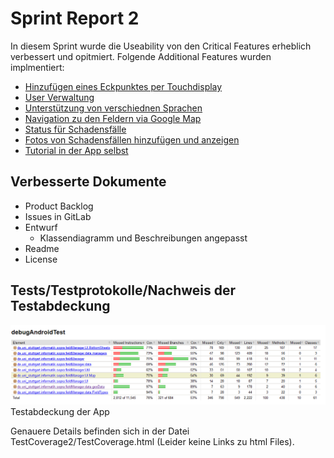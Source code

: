 # Sprint Report 2

In diesem Sprint wurde die Useability von den Critical Features erheblich verbessert und opitmiert.
Folgende Additional Features wurden implmentiert:
- [Hinzufügen eines Eckpunktes per Touchdisplay](sopra-ws1718/sopra-team-4#91)
- [User Verwaltung](sopra-ws1718/sopra-team-4#73)
- [Unterstützung von verschiednen Sprachen](sopra-ws1718/sopra-team-4#86)
- [Navigation zu den Feldern via Google Map](sopra-ws1718/sopra-team-4#88)
- [Status für Schadensfälle](sopra-ws1718/sopra-team-4#80)
- [Fotos von Schadensfällen hinzufügen und anzeigen](sopra-ws1718/sopra-team-4#47)
- [Tutorial in der App selbst](sopra-ws1718/sopra-team-4#96)

## Verbesserte Dokumente

- Product Backlog
- Issues in GitLab
- Entwurf
 	- Klassendiagramm und Beschreibungen angepasst
- Readme
- License

## Tests/Testprotokolle/Nachweis der Testabdeckung
![Testabdeckung der App](images/Test2.png)
Testabdeckung der App

Genauere Details befinden sich in der Datei TestCoverage2/TestCoverage.html (Leider keine Links zu html Files).
